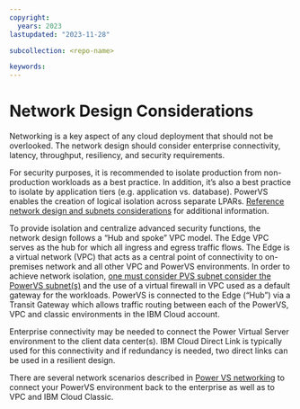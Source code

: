 ```yaml
---
copyright:
  years: 2023
lastupdated: "2023-11-28"

subcollection: <repo-name>

keywords:
---
```

# Network Design Considerations

Networking is a key aspect of any cloud deployment that should not be overlooked. The network design should consider enterprise connectivity, latency, throughput, resiliency, and security requirements.

For security purposes, it is recommended to isolate production from non-production workloads as a best practice. In addition, it’s also a best practice to isolate by application tiers (e.g. application vs. database). PowerVS enables the creation of logical isolation across separate LPARs. [Reference network design and subnets considerations](https://cloud.ibm.com/docs/power-iaas?topic=power-iaas-network-architecture-diagrams) for additional information.

To provide isolation and centralize advanced security functions, the network design follows a “Hub and spoke” VPC model. The Edge VPC serves as the hub for which all ingress and egress traffic flows. The Edge is a virtual network (VPC) that acts as a central point of connectivity to on-premises network and all other VPC and PowerVS environments. In order to achieve network isolation, [one must consider PVS subnet consider the PowerVS subnet(s)](https://cloud.ibm.com/docs/power-iaas?topic=power-iaas-configuring-subnet) and the use of a virtual firewall in VPC used as a default gateway for the workloads. PowerVS is connected to the Edge (“Hub”) via a Transit Gateway which allows traffic routing between each of the PowerVS, VPC and classic environments in the IBM Cloud account.

Enterprise connectivity may be needed to connect the Power Virtual Server environment to the client data center(s). IBM Cloud Direct Link is typically used for this connectivity and if redundancy is needed, two direct links can be used in a resilient design.

There are several network scenarios described in [Power VS networking](https://cloud.ibm.com/docs/power-iaas?topic=power-iaas-network-architecture-diagrams) to connect your PowerVS environment back to the enterprise as well as to VPC and IBM Cloud Classic.
